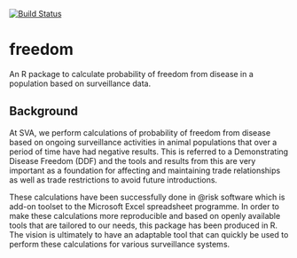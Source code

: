 [![Build Status](https://travis-ci.org/SVA-SE/freedom.svg?branch=master)](https://travis-ci.org/SVA-SE/freedom)

# freedom

An R package to calculate probability of freedom from disease in a
population based on surveillance data.

## Background

At SVA, we perform calculations of probability of freedom from disease
based on ongoing surveillance activities in animal populations that
over a period of time have had negative results. This is referred to a
Demonstrating Disease Freedom (DDF) and the tools and results from
this are very important as a foundation for affecting and maintaining
trade relationships as well as trade restrictions to avoid future
introductions.

These calculations have been successfully done in @risk software which
is add-on toolset to the Microsoft Excel spreadsheet programme. In
order to make these calculations more reproducible and based on openly
available tools that are tailored to our needs, this package has been
produced in R. The vision is ultimately to have an adaptable tool that
can quickly be used to perform these calculations for various
surveillance systems.
